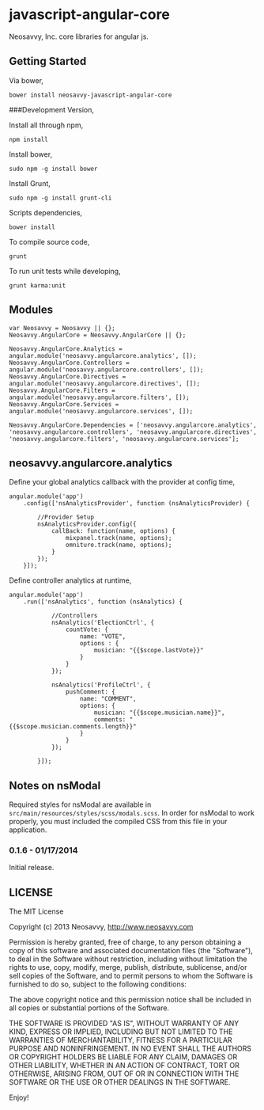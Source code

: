 javascript-angular-core
=======================

Neosavvy, Inc. core libraries for angular js.

## Getting Started
Via bower,

    bower install neosavvy-javascript-angular-core

###Development Version,

Install all through npm,

    npm install

Install bower,

    sudo npm -g install bower

Install Grunt,

    sudo npm -g install grunt-cli

Scripts dependencies,

    bower install


To compile source code,

    grunt

To run unit tests while developing,

    grunt karma:unit

## Modules

    var Neosavvy = Neosavvy || {};
    Neosavvy.AngularCore = Neosavvy.AngularCore || {};

    Neosavvy.AngularCore.Analytics = angular.module('neosavvy.angularcore.analytics', []);
    Neosavvy.AngularCore.Controllers = angular.module('neosavvy.angularcore.controllers', []);
    Neosavvy.AngularCore.Directives = angular.module('neosavvy.angularcore.directives', []);
    Neosavvy.AngularCore.Filters = angular.module('neosavvy.angularcore.filters', []);
    Neosavvy.AngularCore.Services = angular.module('neosavvy.angularcore.services', []);

    Neosavvy.AngularCore.Dependencies = ['neosavvy.angularcore.analytics', 'neosavvy.angularcore.controllers', 'neosavvy.angularcore.directives', 'neosavvy.angularcore.filters', 'neosavvy.angularcore.services'];

## neosavvy.angularcore.analytics

Define your global analytics callback with the provider at config time,

    angular.module('app')
        .config(['nsAnalyticsProvider', function (nsAnalyticsProvider) {

            //Provider Setup
            nsAnalyticsProvider.config({
                callBack: function(name, options) {
                    mixpanel.track(name, options);
                    omniture.track(name, options);
                }
            });
        }]);


Define controller analytics at runtime,

    angular.module('app')
        .run(['nsAnalytics', function (nsAnalytics) {

                //Controllers
                nsAnalytics('ElectionCtrl', {
                    countVote: {
                        name: "VOTE",
                        options : {
                            musician: "{{$scope.lastVote}}"
                        }
                    }
                });

                nsAnalytics('ProfileCtrl', {
                    pushComment: {
                        name: "COMMENT",
                        options: {
                            musician: "{{$scope.musician.name}}",
                            comments: "{{$scope.musician.comments.length}}"
                        }
                    }
                });

            }]);


## Notes on nsModal
Required styles for nsModal are available in ```src/main/resources/styles/scss/modals.scss```.
In order for nsModal to work properly, you must included the compiled CSS from this file in
your application.

### 0.1.6 - 01/17/2014

Initial release.

## LICENSE

The MIT License

Copyright (c) 2013 Neosavvy, http://www.neosavvy.com

Permission is hereby granted, free of charge, to any person obtaining a copy
of this software and associated documentation files (the "Software"), to deal
in the Software without restriction, including without limitation the rights
to use, copy, modify, merge, publish, distribute, sublicense, and/or sell
copies of the Software, and to permit persons to whom the Software is
furnished to do so, subject to the following conditions:

The above copyright notice and this permission notice shall be included in
all copies or substantial portions of the Software.

THE SOFTWARE IS PROVIDED "AS IS", WITHOUT WARRANTY OF ANY KIND, EXPRESS OR
IMPLIED, INCLUDING BUT NOT LIMITED TO THE WARRANTIES OF MERCHANTABILITY,
FITNESS FOR A PARTICULAR PURPOSE AND NONINFRINGEMENT. IN NO EVENT SHALL THE
AUTHORS OR COPYRIGHT HOLDERS BE LIABLE FOR ANY CLAIM, DAMAGES OR OTHER
LIABILITY, WHETHER IN AN ACTION OF CONTRACT, TORT OR OTHERWISE, ARISING FROM,
OUT OF OR IN CONNECTION WITH THE SOFTWARE OR THE USE OR OTHER DEALINGS IN
THE SOFTWARE.

Enjoy!
